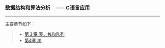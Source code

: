 ### 数据结构和算法分析　---- C语言应用

---
主要章节如下：
> * [第３章 表，栈和队列](./Chapter3:List_stack_and_Queue)
> * [第4章 树](./Chapter4:Tree)